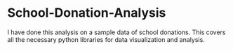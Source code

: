 # School-Donation-Analysis
I have done this analysis on a sample data of school donations. This covers all the necessary python libraries for data visualization and analysis.
